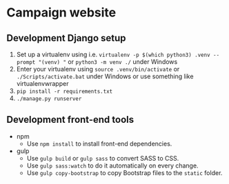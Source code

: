 # Campaign website

## Development Django setup
1. Set up a virtualenv using i.e. `virtualenv -p $(which python3) .venv --prompt "(venv) "` or `python3 -m venv ./` under Windows
2. Enter your virtualenv using `source .venv/bin/activate` or `./Scripts/activate.bat` under Windows or use something like virtualenvwrapper
3. `pip install -r requirements.txt`
4. `./manage.py runserver`

## Development front-end tools
* npm
  * Use `npm install` to install front-end dependencies.
* gulp
  * Use `gulp build` or `gulp sass` to convert SASS to CSS.
  * Use `gulp sass:watch` to do it automatically on every change.
  * Use `gulp copy-bootstrap` to copy Bootstrap files to the `static` folder.

